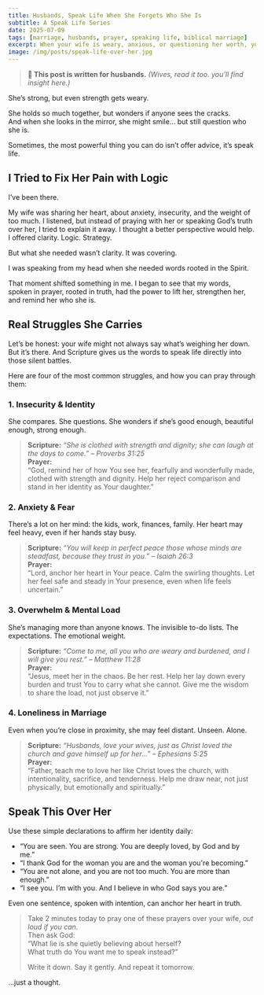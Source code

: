 ```yaml
---
title: Husbands, Speak Life When She Forgets Who She Is
subtitle: A Speak Life Series
date: 2025-07-09
tags: [marriage, husbands, prayer, speaking life, biblical marriage]
excerpt: When your wife is weary, anxious, or questioning her worth, you have the authority to speak life and truth over her. Here's how to pray for her and affirm who God says she is.
image: /img/posts/speak-life-over-her.jpg
---
```


> **👤 This post is written for husbands.** *(Wives, read it too. you’ll find insight here.)*

She’s strong, but even strength gets weary.  

She holds so much together, but wonders if anyone sees the cracks.  
And when she looks in the mirror, she might smile… but still question who she is. 

Sometimes, the most powerful thing you can do isn’t offer advice, it’s speak life.

## I Tried to Fix Her Pain with Logic

I’ve been there.  

My wife was sharing her heart, about anxiety, insecurity, and the weight of too much. I listened, but instead of praying with her or speaking God’s truth over her, I tried to explain it away. I thought a better perspective would help. I offered clarity. Logic. Strategy.

But what she needed wasn’t clarity. It was covering.  

I was speaking from my head when she needed words rooted in the Spirit.

That moment shifted something in me. I began to see that my words, spoken in prayer, rooted in truth, had the power to lift her, strengthen her, and remind her who she is.

## Real Struggles She Carries

Let’s be honest: your wife might not always say what’s weighing her down. But it’s there. And Scripture gives us the words to speak life directly into those silent battles.

Here are four of the most common struggles, and how you can pray through them:

### 1. **Insecurity & Identity**
She compares. She questions. She wonders if she’s good enough, beautiful enough, strong enough.

> **Scripture:** *“She is clothed with strength and dignity; she can laugh at the days to come.” – Proverbs 31:25*  
> **Prayer:**  
> “God, remind her of how You see her, fearfully and wonderfully made, clothed with strength and dignity. Help her reject comparison and stand in her identity as Your daughter.”

### 2. **Anxiety & Fear**
There’s a lot on her mind: the kids, work, finances, family. Her heart may feel heavy, even if her hands stay busy.

> **Scripture:** *“You will keep in perfect peace those whose minds are steadfast, because they trust in you.” – Isaiah 26:3*  
> **Prayer:**  
> “Lord, anchor her heart in Your peace. Calm the swirling thoughts. Let her feel safe and steady in Your presence, even when life feels uncertain.”

### 3. **Overwhelm & Mental Load**
She’s managing more than anyone knows. The invisible to-do lists. The expectations. The emotional weight.

> **Scripture:** *“Come to me, all you who are weary and burdened, and I will give you rest.” – Matthew 11:28*  
> **Prayer:**  
> “Jesus, meet her in the chaos. Be her rest. Help her lay down every burden and trust You to carry what she cannot. Give me the wisdom to share the load, not just observe it.”

### 4. **Loneliness in Marriage**
Even when you’re close in proximity, she may feel distant. Unseen. Alone.

> **Scripture:** *“Husbands, love your wives, just as Christ loved the church and gave himself up for her…” – Ephesians 5:25*  
> **Prayer:**  
> “Father, teach me to love her like Christ loves the church, with intentionality, sacrifice, and tenderness. Help me draw near, not just physically, but emotionally and spiritually.”

## Speak This Over Her

Use these simple declarations to affirm her identity daily:

- “You are seen. You are strong. You are deeply loved, by God and by me.”
- “I thank God for the woman you are and the woman you're becoming.”
- “You are not alone, and you are not too much. You are more than enough.”
- “I see you. I’m with you. And I believe in who God says you are.”

Even one sentence, spoken with intention, can anchor her heart in truth.

> Take 2 minutes today to pray one of these prayers over your wife, *out loud if you can*.  
> Then ask God:  
> “What lie is she quietly believing about herself?  
> What truth do You want me to speak instead?”  
>  
> Write it down. Say it gently. And repeat it tomorrow.

…just a thought.
